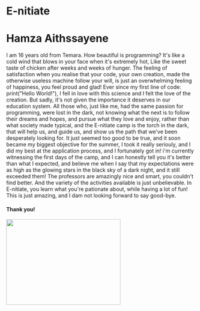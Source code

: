 # E-nitiate
<!DOCTYPE html>
<html>
  <title>My Page</title>
  <body>
      <h1>Hamza Aithssayene</h1>
      <p>I am 16 years old from Temara. How beautiful is programming? It's like a cold wind that blows in your face when
 it's extremely hot, Like the sweet taste of chicken after weeks and weeks of hunger. The feeling of satisfaction when you
 realise that your code, your own creation, made the otherwise useless machine follow your will, is just an overwhelming feeling of happiness, you feel proud and glad!
 Ever since my first line of code: print("Hello World!"), I fell in love with this science and I felt the love of the creation. But sadly, it's not given the importance
 it deserves in our education system. All those who, just like me, had the same passion for programming, were lost in the dark,
 not knowing what the next is to follow their dreams and hopes, and pursue what they love and enjoy, rather than what society
 made typical, and the E-nitiate camp is the torch in the dark, that will help us, and guide us, and show us the path that we've
 been desperately looking for. It just seemed too good to be true, and it soon became my biggest objective for the summer, I took
 it really seriouly, and I did my best at the application process, and I fortunately got in! i'm currently witnessing the first
 days of the camp, and I can honestly tell you it's better than what I expected, and believe me when I say that my expectations
 were as high as the glowing stars in the black sky of a dark night, and it still exceeded them! The professors are amazingly
 nice and smart, you couldn't find better. And the variety of the activities available is just unbelievable. In E-nitiate, you 
 learn what you're pationate about, while having a lot of fun! This is just amazing, and I dam not looking forward to say good-bye.
  <h4> Thank you! </h4>
  <img src="https://scontent-mrs1-1.xx.fbcdn.net/v/t1.0-9/13076657_698736350230064_617730830912856624_n.png?oh=ea8e345fe2c3137912fb92029e884c7f&oe=5833B106" style="width:304px;height:228px;">  
  </body>
</html>
